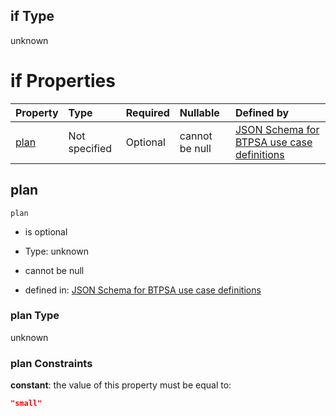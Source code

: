 ## if Type

unknown

# if Properties

| Property      | Type          | Required | Nullable       | Defined by                                                                                                                                                                                                                                  |
| :------------ | :------------ | :------- | :------------- | :------------------------------------------------------------------------------------------------------------------------------------------------------------------------------------------------------------------------------------------ |
| [plan](#plan) | Not specified | Optional | cannot be null | [JSON Schema for BTPSA use case definitions](btpsa-usecase-properties-services-items-allof-1-then-allof-94-then-allof-2-if-properties-plan.md "undefined#/properties/services/items/allOf/1/then/allOf/94/then/allOf/2/if/properties/plan") |

## plan



`plan`

*   is optional

*   Type: unknown

*   cannot be null

*   defined in: [JSON Schema for BTPSA use case definitions](btpsa-usecase-properties-services-items-allof-1-then-allof-94-then-allof-2-if-properties-plan.md "undefined#/properties/services/items/allOf/1/then/allOf/94/then/allOf/2/if/properties/plan")

### plan Type

unknown

### plan Constraints

**constant**: the value of this property must be equal to:

```json
"small"
```

